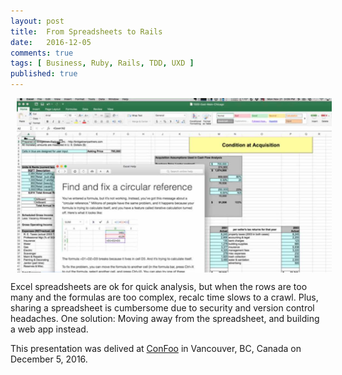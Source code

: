```yaml
---
layout: post
title:  From Spreadsheets to Rails
date:   2016-12-05
comments: true
tags: [ Business, Ruby, Rails, TDD, UXD ]
published: true
---
```


<img src="/images/spreadsheet_circular_reference.jpg" align="center" style="margin-left:10px;" alt="spreadsheet to rails" title="spreadsheet to rails">

Excel spreadsheets are ok for quick analysis, but when the rows are too many and the formulas are too complex, recalc time slows to a crawl. Plus, sharing a spreadsheet is cumbersome due to security and version control headaches. One solution: Moving away from the spreadsheet, and building a web app instead.

<!--more-->

This presentation was delived at [ConFoo](http://confoo.ca) in Vancouver, BC, Canada on December 5, 2016.

<script async class="speakerdeck-embed" data-id="e459e2c30a64456786877b085b3aff74" data-ratio="1.77777777777778" src="//speakerdeck.com/assets/embed.js"></script>

